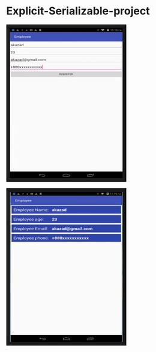 # Explicit-Serializable-project

<img src="img/1.JPG" 
alt="IMAGE ALT TEXT HERE" width="300" height="400" border="10" />

<img src="img/2.JPG" 
alt="IMAGE ALT TEXT HERE" width="300" height="400" border="10" />
